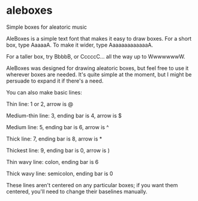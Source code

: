 # aleboxes
Simple boxes for aleatoric music

AleBoxes is a simple text font that makes it easy to draw boxes. For a short box, type AaaaaA. To make it wider, type AaaaaaaaaaaaaA.

For a taller box, try BbbbB, or CccccC... all the way up to WwwwwwwW.

AleBoxes was designed for drawing aleatoric boxes, but feel free to use it wherever boxes are needed. It's quite simple at the moment, but I might be persuade to expand it if there's a need.

You can also make basic lines:

 Thin line: 1 or 2, arrow is @
  
 Medium-thin line: 3, ending bar is 4, arrow is $
  
 Medium line: 5, ending bar is 6, arrow is ^
  
 Thick line: 7, ending bar is 8, arrow is *
  
 Thickest line: 9, ending bar is 0, arrow is )

 Thin wavy line: colon, ending bar is 6
  
 Thick wavy line: semicolon, ending bar is 0

These lines aren't centered on any particular boxes; if you want them centered, you'll need to change their baselines manually.
